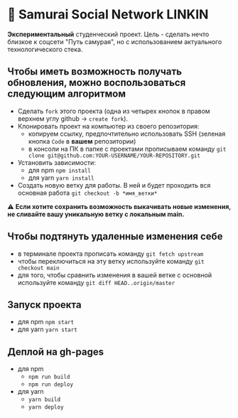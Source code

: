 # :wave: Samurai Social Network LINKIN

**Экспериментальный** студенческий проект. Цель - сделать нечто близкое к соцсети "Путь самурая", но с использованием актуального технологического стека.

## Чтобы иметь возможность получать обновления, можно воспользоваться следующим алгоритмом
- Сделать `fork` этого проекта (одна из четырех кнопок в правом верхнем углу github -> `create fork`).
- Клонировать проект на компьютер из своего репозитория:
    - копируем ссылку, предпочтительно использовать SSH (зеленая кнопка `Code` в **вашем** репозитории)
    - в консоли на ПК в папке с проектами прописываем команду
	`git clone git@github.com:YOUR-USERNAME/YOUR-REPOSITORY.git`
- Установить зависимости:
    - для npm `npm install`
    - для yarn `yarn install`
- Создать новую ветку для работы. В ней и будет проходить вся основная работа
	`git checkout -b *имя_ветки*`


 :warning: **Если хотите сохранить возможность выкачивать новые изменения, не сливайте вашу уникальную ветку с локальным main.** 


## Чтобы подтянуть удаленные изменения себе
- в терминале проекта прописать команду `git fetch upstream`
- чтобы переключиться на эту ветку используйте команду `git checkout main`
- для того, чтобы сравнить изменения в вашей ветке c основной используйте команду `git diff HEAD..origin/master`



## Запуск проекта
  - для npm `npm start`
  - для yarn `yarn start`


## Деплой на gh-pages
  - для npm 
	- `npm run build`
	- `npm run deploy`
  - для yarn 
	- `yarn build`
	- `yarn deploy` 



